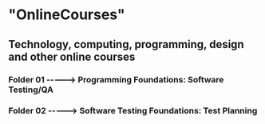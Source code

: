 # "OnlineCourses"
## Technology, computing, programming, design and other online courses
### Folder 01 -----> Programming Foundations: Software Testing/QA
### Folder 02 -----> Software Testing Foundations: Test Planning